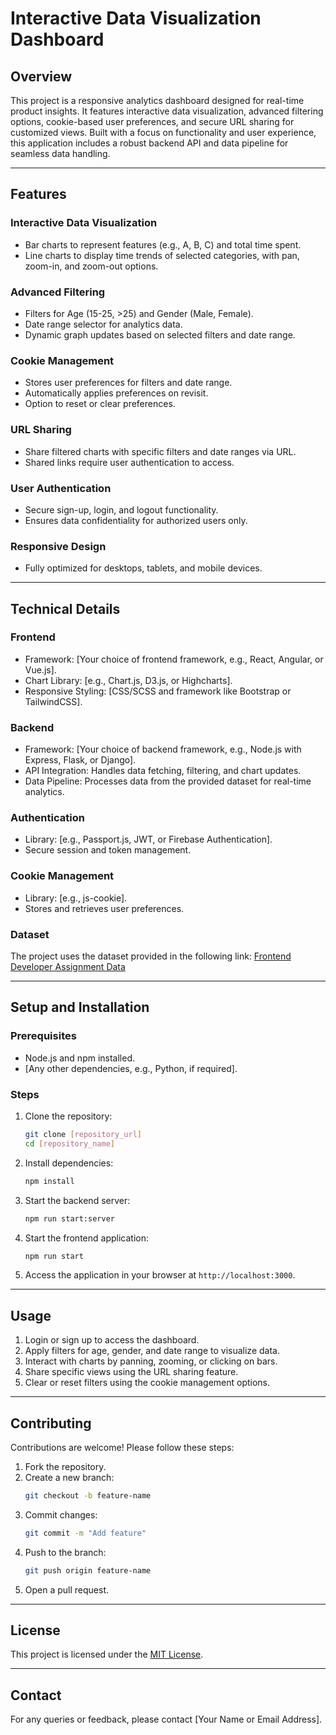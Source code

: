 # Interactive Data Visualization Dashboard

## Overview

This project is a responsive analytics dashboard designed for real-time product insights. It features interactive data visualization, advanced filtering options, cookie-based user preferences, and secure URL sharing for customized views. Built with a focus on functionality and user experience, this application includes a robust backend API and data pipeline for seamless data handling.

---

## Features

### Interactive Data Visualization

- Bar charts to represent features (e.g., A, B, C) and total time spent.
- Line charts to display time trends of selected categories, with pan, zoom-in, and zoom-out options.

### Advanced Filtering

- Filters for Age (15-25, >25) and Gender (Male, Female).
- Date range selector for analytics data.
- Dynamic graph updates based on selected filters and date range.

### Cookie Management

- Stores user preferences for filters and date range.
- Automatically applies preferences on revisit.
- Option to reset or clear preferences.

### URL Sharing

- Share filtered charts with specific filters and date ranges via URL.
- Shared links require user authentication to access.

### User Authentication

- Secure sign-up, login, and logout functionality.
- Ensures data confidentiality for authorized users only.

### Responsive Design

- Fully optimized for desktops, tablets, and mobile devices.

---

## Technical Details

### Frontend

- Framework: [Your choice of frontend framework, e.g., React, Angular, or Vue.js].
- Chart Library: [e.g., Chart.js, D3.js, or Highcharts].
- Responsive Styling: [CSS/SCSS and framework like Bootstrap or TailwindCSS].

### Backend

- Framework: [Your choice of backend framework, e.g., Node.js with Express, Flask, or Django].
- API Integration: Handles data fetching, filtering, and chart updates.
- Data Pipeline: Processes data from the provided dataset for real-time analytics.

### Authentication

- Library: [e.g., Passport.js, JWT, or Firebase Authentication].
- Secure session and token management.

### Cookie Management

- Library: [e.g., js-cookie].
- Stores and retrieves user preferences.

### Dataset

The project uses the dataset provided in the following link:
[Frontend Developer Assignment Data](https://docs.google.com/spreadsheets/d/1l7GstWHc69HPV0irSdvoMIyHgtufUPKsbtCiNw7IKR0)

---

## Setup and Installation

### Prerequisites

- Node.js and npm installed.
- [Any other dependencies, e.g., Python, if required].

### Steps

1. Clone the repository:
   ```bash
   git clone [repository_url]
   cd [repository_name]
   ```
2. Install dependencies:
   ```bash
   npm install
   ```
3. Start the backend server:
   ```bash
   npm run start:server
   ```
4. Start the frontend application:
   ```bash
   npm run start
   ```
5. Access the application in your browser at `http://localhost:3000`.

---

## Usage

1. Login or sign up to access the dashboard.
2. Apply filters for age, gender, and date range to visualize data.
3. Interact with charts by panning, zooming, or clicking on bars.
4. Share specific views using the URL sharing feature.
5. Clear or reset filters using the cookie management options.

---

## Contributing

Contributions are welcome! Please follow these steps:

1. Fork the repository.
2. Create a new branch:
   ```bash
   git checkout -b feature-name
   ```
3. Commit changes:
   ```bash
   git commit -m "Add feature"
   ```
4. Push to the branch:
   ```bash
   git push origin feature-name
   ```
5. Open a pull request.

---

## License

This project is licensed under the [MIT License](LICENSE).

---

## Contact

For any queries or feedback, please contact [Your Name or Email Address].


